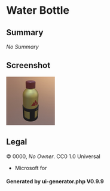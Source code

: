 # Water Bottle

## Summary

_No Summary_

## Screenshot

![screenshot](screenshot/screenshot.jpg)

## Legal

&copy; 0000, _No Owner_. CC0 1.0 Universal
 - Microsoft for 

#### Generated by ui-generator.php V0.9.9